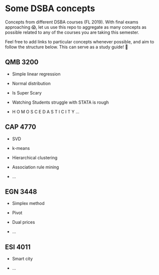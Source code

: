 # Some DSBA concepts

Concepts from different DSBA courses (FL 2019). With final exams approaching :scream:, let us use this repo to aggregate as many concepts as possible related to any of the courses you are taking this semester.

Feel free to add links to particular concepts whenever possible, and aim to follow the structure below. This can serve as a study guide! :wave:	

## QMB 3200 

- Simple linear regression

- Normal distribution

- Is Super Scary

- Watching Students struggle with STATA is rough

- H O M O S C E D A S T I C I T Y 
 ...


## CAP 4770

- SVD

- k-means

- Hierarchical clustering

- Association rule mining 

- ...

## EGN 3448

- Simplex method

- Pivot

- Dual prices

- ...

## ESI 4011

- Smart city

- ...
